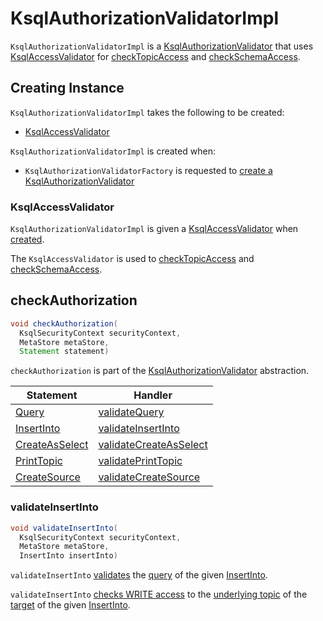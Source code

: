 # KsqlAuthorizationValidatorImpl

`KsqlAuthorizationValidatorImpl` is a [KsqlAuthorizationValidator](KsqlAuthorizationValidator.md) that uses [KsqlAccessValidator](#accessValidator) for [checkTopicAccess](#checkTopicAccess) and [checkSchemaAccess](#checkSchemaAccess).

## Creating Instance

`KsqlAuthorizationValidatorImpl` takes the following to be created:

* [KsqlAccessValidator](#accessValidator)

`KsqlAuthorizationValidatorImpl` is created when:

* `KsqlAuthorizationValidatorFactory` is requested to [create a KsqlAuthorizationValidator](KsqlAuthorizationValidatorFactory.md#create)

### <span id="accessValidator"> KsqlAccessValidator

`KsqlAuthorizationValidatorImpl` is given a [KsqlAccessValidator](KsqlAccessValidator.md) when [created](#creating-instance).

The `KsqlAccessValidator` is used to [checkTopicAccess](#checkTopicAccess) and [checkSchemaAccess](#checkSchemaAccess).

## <span id="checkAuthorization"> checkAuthorization

```java
void checkAuthorization(
  KsqlSecurityContext securityContext,
  MetaStore metaStore,
  Statement statement)
```

`checkAuthorization` is part of the [KsqlAuthorizationValidator](KsqlAuthorizationValidator.md#checkAuthorization) abstraction.

Statement | Handler
----------|--------
 [Query](../parser/Query.md) | [validateQuery](#validateQuery)
 [InsertInto](../parser/InsertInto.md) | [validateInsertInto](#validateInsertInto)
 [CreateAsSelect](../parser/CreateAsSelect.md) | [validateCreateAsSelect](#validateCreateAsSelect)
 [PrintTopic](../parser/PrintTopic.md) | [validatePrintTopic](#validatePrintTopic)
 [CreateSource](../parser/CreateSource.md) | [validateCreateSource](#validateCreateSource)

### <span id="validateInsertInto"> validateInsertInto

```java
void validateInsertInto(
  KsqlSecurityContext securityContext,
  MetaStore metaStore,
  InsertInto insertInto)
```

`validateInsertInto` [validates](#validateQuery) the [query](../parser/InsertInto.md#getQuery) of the given [InsertInto](../parser/InsertInto.md).

`validateInsertInto` [checks WRITE access](#checkTopicAccess) to the [underlying topic](#getSourceTopicName) of the [target](../parser/InsertInto.md#getTarget) of the given [InsertInto](../parser/InsertInto.md).
